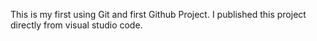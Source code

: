 This is my first using Git and first Github Project. I published this project directly from visual studio code.
